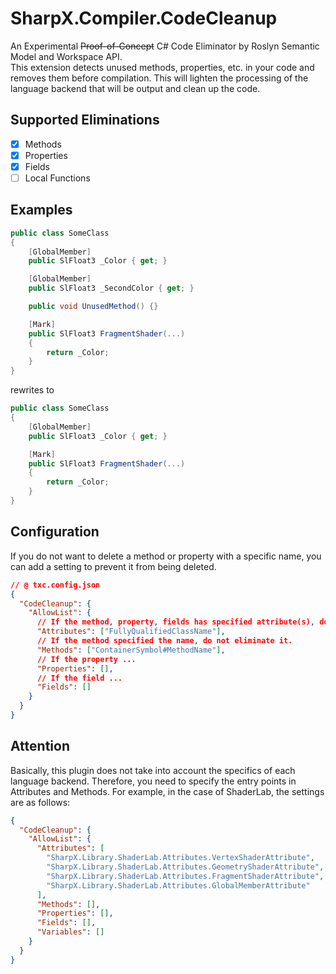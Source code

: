 # SharpX.Compiler.CodeCleanup

An Experimental ~~Proof-of-Concept~~ C# Code Eliminator by Roslyn Semantic Model and Workspace API.  
This extension detects unused methods, properties, etc. in your code and removes them before compilation.
This will lighten the processing of the language backend that will be output and clean up the code.

## Supported Eliminations

- [x] Methods
- [x] Properties
- [x] Fields
- [ ] Local Functions

## Examples

```csharp
public class SomeClass
{
    [GlobalMember]
    public SlFloat3 _Color { get; }

    [GlobalMember]
    public SlFloat3 _SecondColor { get; }

    public void UnusedMethod() {}

    [Mark]
    public SlFloat3 FragmentShader(...)
    {
        return _Color;
    }
}
```

rewrites to

```csharp
public class SomeClass
{
    [GlobalMember]
    public SlFloat3 _Color { get; }

    [Mark]
    public SlFloat3 FragmentShader(...)
    {
        return _Color;
    }
}
```

## Configuration

If you do not want to delete a method or property with a specific name, you can add a setting to prevent it from being deleted.

```json
// @ txc.config.json
{
  "CodeCleanup": {
    "AllowList": {
      // If the method, property, fields has specified attribute(s), do not eliminate it.
      "Attributes": ["FullyQualifiedClassName"],
      // If the method specified the name, do not eliminate it.
      "Methods": ["ContainerSymbol#MethodName"],
      // If the property ...
      "Properties": [],
      // If the field ...
      "Fields": []
    }
  }
}
```

## Attention

Basically, this plugin does not take into account the specifics of each language backend.
Therefore, you need to specify the entry points in Attributes and Methods.
For example, in the case of ShaderLab, the settings are as follows:

```json
{
  "CodeCleanup": {
    "AllowList": {
      "Attributes": [
        "SharpX.Library.ShaderLab.Attributes.VertexShaderAttribute",
        "SharpX.Library.ShaderLab.Attributes.GeometryShaderAttribute",
        "SharpX.Library.ShaderLab.Attributes.FragmentShaderAttribute",
        "SharpX.Library.ShaderLab.Attributes.GlobalMemberAttribute"
      ],
      "Methods": [],
      "Properties": [],
      "Fields": [],
      "Variables": []
    }
  }
}
```
